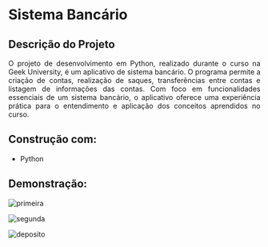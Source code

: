 # Sistema Bancário
## Descrição do Projeto
<p align="justify">O projeto de desenvolvimento em Python, realizado durante o curso na Geek University, é um aplicativo de sistema bancário. O programa permite a criação de contas, realização de saques, transferências entre contas e listagem de informações das contas.
  Com foco em funcionalidades essenciais de um sistema bancário, o aplicativo oferece uma experiência prática para o entendimento e aplicação dos conceitos aprendidos no curso.</p>

## Construção com:
- Python

## Demonstração:
![primeira](https://github.com/Renan1102/BancoPY/assets/103040108/d4f1d11e-8ccc-40d2-855f-ccebafff0e80)

![segunda](https://github.com/Renan1102/BancoPY/assets/103040108/5f0d7710-38d7-4819-b514-e644b32590e4)

![deposito](https://github.com/Renan1102/BancoPY/assets/103040108/43d96e6f-b3e1-4d1d-be0b-17fe5edf1102)
